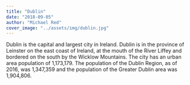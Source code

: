 ```yaml
---
title: "Dublin"
date: "2018-09-05"
author: "Michael Red"
cover_image: "../assets/img/dublin.jpg"
---
```

Dublin is the capital and largest city in Ireland. Dublin is in the province of Leinster on the east coast of Ireland, at the mouth of the River Liffey and bordered on the south by the Wicklow Mountains. The city has an urban area population of 1,173,179. The population of the Dublin Region, as of 2016, was 1,347,359 and the population of the Greater Dublin area was 1,904,806.